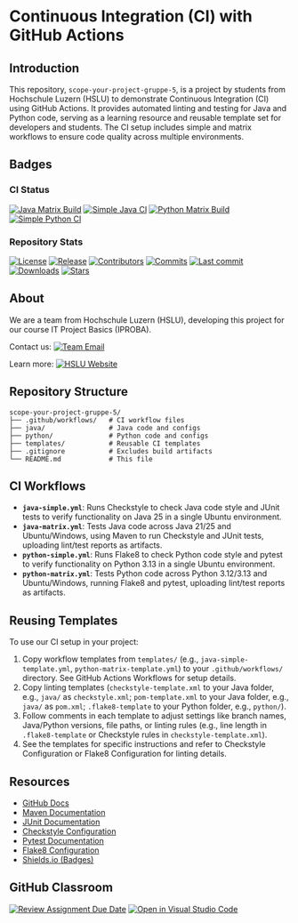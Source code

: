 # Continuous Integration (CI) with GitHub Actions

## Introduction
This repository, `scope-your-project-gruppe-5`, is a project by students from Hochschule Luzern (HSLU) to demonstrate Continuous Integration (CI) using GitHub Actions. It provides automated linting and testing for Java and Python code, serving as a learning resource and reusable template set for developers and students. The CI setup includes simple and matrix workflows to ensure code quality across multiple environments.

## Badges

### CI Status
[![Java Matrix Build](https://github.com/HSLU-Exercise/scope-your-project-gruppe-5/actions/workflows/java-matrix.yml/badge.svg)](https://github.com/HSLU-Exercise/scope-your-project-gruppe-5/actions/workflows/java-matrix.yml) [![Simple Java CI](https://github.com/HSLU-Exercise/scope-your-project-gruppe-5/actions/workflows/java-simple.yml/badge.svg)](https://github.com/HSLU-Exercise/scope-your-project-gruppe-5/actions/workflows/java-simple.yml) [![Python Matrix Build](https://github.com/HSLU-Exercise/scope-your-project-gruppe-5/actions/workflows/python-matrix.yml/badge.svg)](https://github.com/HSLU-Exercise/scope-your-project-gruppe-5/actions/workflows/python-matrix.yml) [![Simple Python CI](https://github.com/HSLU-Exercise/scope-your-project-gruppe-5/actions/workflows/python-simple.yml/badge.svg)](https://github.com/HSLU-Exercise/scope-your-project-gruppe-5/actions/workflows/python-simple.yml)

### Repository Stats
[![License](https://img.shields.io/badge/License-MIT-blue)](https://github.com/HSLU-Exercise/scope-your-project-gruppe-5/blob/main/LICENSE) [![Release](https://img.shields.io/github/v/release/HSLU-Exercise/scope-your-project-gruppe-5?style=flat&color=blue)](https://github.com/HSLU-Exercise/scope-your-project-gruppe-5/releases) [![Contributors](https://img.shields.io/github/contributors/HSLU-Exercise/scope-your-project-gruppe-5?style=flat&color=blue)](https://github.com/HSLU-Exercise/scope-your-project-gruppe-5/graphs/contributors) [![Commits](https://img.shields.io/github/commit-activity/y/HSLU-Exercise/scope-your-project-gruppe-5?style=flat&color=blue)](https://github.com/HSLU-Exercise/scope-your-project-gruppe-5/graphs/commit-activity) [![Last commit](https://img.shields.io/github/last-commit/HSLU-Exercise/scope-your-project-gruppe-5?style=flat&color=blue)](https://github.com/HSLU-Exercise/scope-your-project-gruppe-5/graphs/commit-activity) [![Downloads](https://img.shields.io/github/downloads/HSLU-Exercise/scope-your-project-gruppe-5/total?style=flat&color=blue)](https://github.com/HSLU-Exercise/scope-your-project-gruppe-5/releases) [![Stars](https://img.shields.io/github/stars/HSLU-Exercise/scope-your-project-gruppe-5?style=flat&color=blue)](https://github.com/HSLU-Exercise/scope-your-project-gruppe-5/stargazers)

## About
We are a team from Hochschule Luzern (HSLU), developing this project for our course IT Project Basics (IPROBA).

Contact us: [![Team Email](https://img.shields.io/badge/E--Mail-Project_Members-orange?style=flat&logo=mailboxdotorg&logoColor=white)](mailto:shayan.guhathasan@stud-hslu.ch;david.redzic@stud.hslu.ch;abdelrahman.mahfouz@stud.hslu.ch;satyen.tripathi@stud.hslu.ch;simon.linggi@stud.hslu.ch?subject=Workflow%20and%20Badges%20QuestionInquiry&body=Hello%20Team%2C%0A%0A)

Learn more: [![HSLU Website](https://img.shields.io/badge/Visit_Website-HSLU-orange?style=flat&logo=internetarchive)](https://www.hslu.ch/de-ch/informatik/)

## Repository Structure
```
scope-your-project-gruppe-5/
├── .github/workflows/   # CI workflow files
├── java/                # Java code and configs
├── python/              # Python code and configs
├── templates/           # Reusable CI templates
├── .gitignore           # Excludes build artifacts
└── README.md            # This file
```

## CI Workflows
- **`java-simple.yml`**: Runs Checkstyle to check Java code style and JUnit tests to verify functionality on Java 25 in a single Ubuntu environment.
- **`java-matrix.yml`**: Tests Java code across Java 21/25 and Ubuntu/Windows, using Maven to run Checkstyle and JUnit tests, uploading lint/test reports as artifacts.
- **`python-simple.yml`**: Runs Flake8 to check Python code style and pytest to verify functionality on Python 3.13 in a single Ubuntu environment.
- **`python-matrix.yml`**: Tests Python code across Python 3.12/3.13 and Ubuntu/Windows, running Flake8 and pytest, uploading lint/test reports as artifacts.

## Reusing Templates
To use our CI setup in your project:
1. Copy workflow templates from `templates/` (e.g., `java-simple-template.yml`, `python-matrix-template.yml`) to your `.github/workflows/` directory. See GitHub Actions Workflows for setup details.
2. Copy linting templates (`checkstyle-template.xml` to your Java folder, e.g., `java/` as `checkstyle.xml`; `pom-template.xml` to your Java folder, e.g., `java/` as `pom.xml`; `.flake8-template` to your Python folder, e.g., `python/`).
3. Follow comments in each template to adjust settings like branch names, Java/Python versions, file paths, or linting rules (e.g., line length in `.flake8-template` or Checkstyle rules in `checkstyle-template.xml`).
4. See the templates for specific instructions and refer to Checkstyle Configuration or Flake8 Configuration for linting details.

## Resources
- [GitHub Docs](https://docs.github.com/en/actions/using-workflows)
- [Maven Documentation](https://maven.apache.org/guides/)
- [JUnit Documentation](https://docs.junit.org/)
- [Checkstyle Configuration](https://checkstyle.sourceforge.io/config.html)
- [Pytest Documentation](https://docs.pytest.org/)
- [Flake8 Configuration](https://flake8.pycqa.org/en/latest/user/configuration.html)
- [Shields.io (Badges)](https://shields.io/)

## GitHub Classroom
[![Review Assignment Due Date](https://classroom.github.com/assets/deadline-readme-button-22041afd0340ce965d47ae6ef1cefeee28c7c493a6346c4f15d667ab976d596c.svg)](https://classroom.github.com/a/YOGwUpA-)
[![Open in Visual Studio Code](https://classroom.github.com/assets/open-in-vscode-2e0aaae1b6195c2367325f4f02e2d04e9abb55f0b24a779b69b11b9e10269abc.svg)](https://classroom.github.com/online_ide?assignment_repo_id=20510281&assignment_repo_type=AssignmentRepo)
